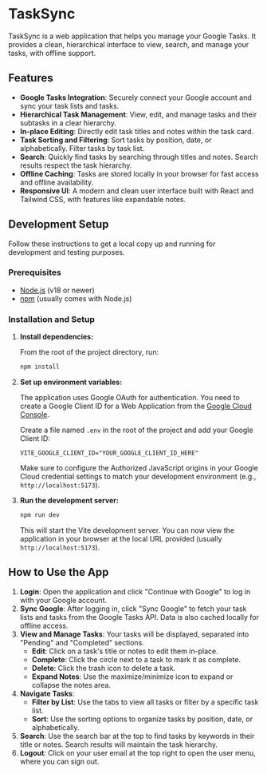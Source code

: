 # TaskSync

TaskSync is a web application that helps you manage your Google Tasks. It provides a clean, hierarchical interface to view, search, and manage your tasks, with offline support.

## Features

- **Google Tasks Integration**: Securely connect your Google account and sync your task lists and tasks.
- **Hierarchical Task Management**: View, edit, and manage tasks and their subtasks in a clear hierarchy.
- **In-place Editing**: Directly edit task titles and notes within the task card.
- **Task Sorting and Filtering**: Sort tasks by position, date, or alphabetically. Filter tasks by task list.
- **Search**: Quickly find tasks by searching through titles and notes. Search results respect the task hierarchy.
- **Offline Caching**: Tasks are stored locally in your browser for fast access and offline availability.
- **Responsive UI**: A modern and clean user interface built with React and Tailwind CSS, with features like expandable notes.

## Development Setup

Follow these instructions to get a local copy up and running for development and testing purposes.

### Prerequisites

- [Node.js](https://nodejs.org/) (v18 or newer)
- [npm](https://www.npmjs.com/) (usually comes with Node.js)

### Installation and Setup

1.  **Install dependencies:**

    From the root of the project directory, run:
    ```bash
    npm install
    ```

2.  **Set up environment variables:**

    The application uses Google OAuth for authentication. You need to create a Google Client ID for a Web Application from the [Google Cloud Console](https://console.cloud.google.com/apis/credentials).

    Create a file named `.env` in the root of the project and add your Google Client ID:

    ```
    VITE_GOOGLE_CLIENT_ID="YOUR_GOOGLE_CLIENT_ID_HERE"
    ```

    Make sure to configure the Authorized JavaScript origins in your Google Cloud credential settings to match your development environment (e.g., `http://localhost:5173`).

3.  **Run the development server:**

    ```bash
    npm run dev
    ```

    This will start the Vite development server. You can now view the application in your browser at the local URL provided (usually `http://localhost:5173`).

## How to Use the App

1.  **Login**: Open the application and click "Continue with Google" to log in with your Google account.
2.  **Sync Google**: After logging in, click "Sync Google" to fetch your task lists and tasks from the Google Tasks API. Data is also cached locally for offline access.
3.  **View and Manage Tasks**: Your tasks will be displayed, separated into "Pending" and "Completed" sections.
    -   **Edit**: Click on a task's title or notes to edit them in-place.
    -   **Complete**: Click the circle next to a task to mark it as complete.
    -   **Delete**: Click the trash icon to delete a task.
    -   **Expand Notes**: Use the maximize/minimize icon to expand or collapse the notes area.
4.  **Navigate Tasks**:
    -   **Filter by List**: Use the tabs to view all tasks or filter by a specific task list.
    -   **Sort**: Use the sorting options to organize tasks by position, date, or alphabetically.
5.  **Search**: Use the search bar at the top to find tasks by keywords in their title or notes. Search results will maintain the task hierarchy.
6.  **Logout**: Click on your user email at the top right to open the user menu, where you can sign out.
